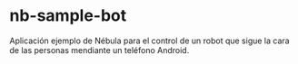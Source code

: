 # nb-sample-bot
Aplicación ejemplo de Nébula para el control de un robot que sigue la cara de las personas mendiante un teléfono Android.
